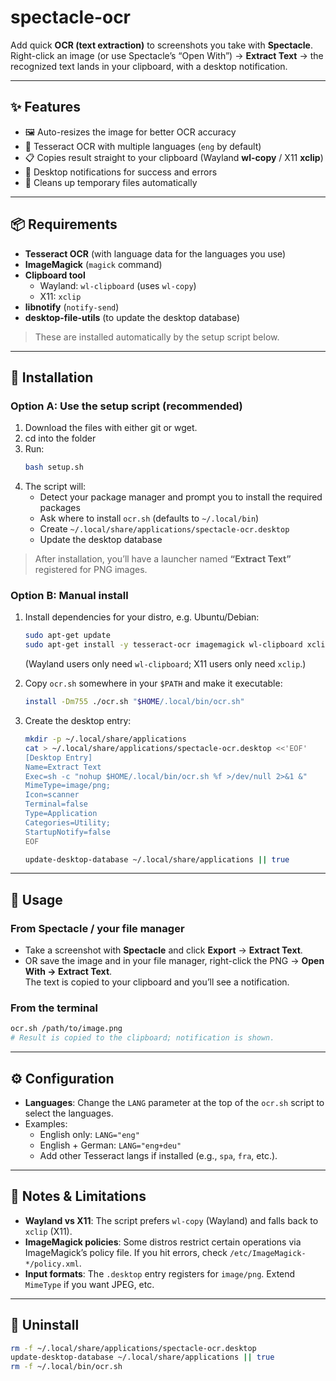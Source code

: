 # spectacle-ocr

Add quick **OCR (text extraction)** to screenshots you take with **Spectacle**.  
Right-click an image (or use Spectacle’s “Open With”) → **Extract Text** → the recognized text lands in your clipboard, with a desktop notification.

---

## ✨ Features

- 🖼️ Auto-resizes the image for better OCR accuracy  
- 🧠 Tesseract OCR with multiple languages (`eng` by default)  
- 📋 Copies result straight to your clipboard (Wayland **wl-copy** / X11 **xclip**)  
- 🔔 Desktop notifications for success and errors  
- 🧹 Cleans up temporary files automatically

---

## 📦 Requirements

- **Tesseract OCR** (with language data for the languages you use)
- **ImageMagick** (`magick` command)
- **Clipboard tool**
  - Wayland: `wl-clipboard` (uses `wl-copy`)
  - X11: `xclip`
- **libnotify** (`notify-send`)
- **desktop-file-utils** (to update the desktop database)

> These are installed automatically by the setup script below.

---

## 🚀 Installation

### Option A: Use the setup script (recommended)

1. Download the files with either git or wget.
2. cd into the folder
3. Run:
   ```bash
   bash setup.sh
   ```
4. The script will:
   - Detect your package manager and prompt you to install the required packages
   - Ask where to install `ocr.sh` (defaults to `~/.local/bin`)
   - Create `~/.local/share/applications/spectacle-ocr.desktop`
   - Update the desktop database

> After installation, you’ll have a launcher named **“Extract Text”** registered for PNG images.

### Option B: Manual install

1. Install dependencies for your distro, e.g. Ubuntu/Debian:
   ```bash
   sudo apt-get update
   sudo apt-get install -y tesseract-ocr imagemagick wl-clipboard xclip libnotify-bin desktop-file-utils
   ```
   (Wayland users only need `wl-clipboard`; X11 users only need `xclip`.)

2. Copy `ocr.sh` somewhere in your `$PATH` and make it executable:
   ```bash
   install -Dm755 ./ocr.sh "$HOME/.local/bin/ocr.sh"
   ```

3. Create the desktop entry:
   ```bash
   mkdir -p ~/.local/share/applications
   cat > ~/.local/share/applications/spectacle-ocr.desktop <<'EOF'
   [Desktop Entry]
   Name=Extract Text
   Exec=sh -c "nohup $HOME/.local/bin/ocr.sh %f >/dev/null 2>&1 &"
   MimeType=image/png;
   Icon=scanner
   Terminal=false
   Type=Application
   Categories=Utility;
   StartupNotify=false
   EOF

   update-desktop-database ~/.local/share/applications || true
   ```

---

## 🧰 Usage

### From Spectacle / your file manager
- Take a screenshot with **Spectacle** and click **Export** -> **Extract Text**.
- OR save the image and in your file manager, right-click the PNG → **Open With → Extract Text**.  
  The text is copied to your clipboard and you’ll see a notification.

### From the terminal
```bash
ocr.sh /path/to/image.png
# Result is copied to the clipboard; notification is shown.
```

---

## ⚙️ Configuration

- **Languages**: Change the `LANG` parameter at the top of the `ocr.sh` script to select the languages. 
- Examples:
  - English only: `LANG="eng"`
  - English + German: `LANG="eng+deu"`
  - Add other Tesseract langs if installed (e.g., `spa`, `fra`, etc.).
---

## 🧪 Notes & Limitations

- **Wayland vs X11**: The script prefers `wl-copy` (Wayland) and falls back to `xclip` (X11).
- **ImageMagick policies**: Some distros restrict certain operations via ImageMagick’s policy file. If you hit errors, check `/etc/ImageMagick-*/policy.xml`.
- **Input formats**: The `.desktop` entry registers for `image/png`. Extend `MimeType` if you want JPEG, etc.

---

## 🧹 Uninstall

```bash
rm -f ~/.local/share/applications/spectacle-ocr.desktop
update-desktop-database ~/.local/share/applications || true
rm -f ~/.local/bin/ocr.sh
```

